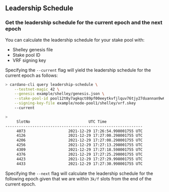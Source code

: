 ## Leadership Schedule


### Get the leadership schedule for the current epoch and the next epoch

You can calculate the leadership schedule for your stake pool with:
- Shelley genesis file
- Stake pool ID
- VRF signing key

Specifying the `--current` flag will yield the leadership schedule for the current epoch as follows:

```bash
> cardano-cli query leadership-schedule \
    --testnet-magic 42 \
    --genesis example/shelley/genesis.json \
    --stake-pool-id pool12t0y7agkqct89pf00eeytkvfjlquv76tjy27duannan9w63ckxv \
    --signing-key-file example/node-pool1/shelley/vrf.skey
    --current

>
     SlotNo                          UTC Time
-------------------------------------------------------------
     4073                   2021-12-29 17:26:54.998001755 UTC
     4126                   2021-12-29 17:27:00.298001755 UTC
     4206                   2021-12-29 17:27:08.298001755 UTC
     4256                   2021-12-29 17:27:13.298001755 UTC
     4309                   2021-12-29 17:27:18.598001755 UTC
     4376                   2021-12-29 17:27:25.298001755 UTC
     4423                   2021-12-29 17:27:29.998001755 UTC
     4433                   2021-12-29 17:27:30.998001755 UTC
```

Specifying the `--next` flag will calculate the leadership schedule for the following epoch given that we are within `3k/f` slots from the end of the current epoch.